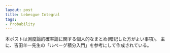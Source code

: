 ```yaml
---
layout: post
title: Lebesgue Integral
tags: 
- Probability
---
```


本ポストは測度論的確率論に関する個人的なまとめ(暗記した方がよい事項)。
主に、吉田羊一先生の「ルベーグ積分入門」を参考にして作成されている。
